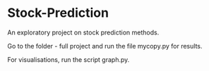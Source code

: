# Stock-Prediction
An exploratory project on stock prediction methods.

Go to the folder - full project and run the file mycopy.py for results.

For visualisations, run the script graph.py.

